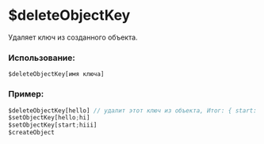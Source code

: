 # $deleteObjectKey
Удаляет ключ из созданного объекта.

### Использование:
```
$deleteObjectKey[имя ключа]
```

### Пример:
```js
$deleteObjectKey[hello] // удалит этот ключ из объекта, Итог: { start: 'hiii' }
$setObjectKey[hello;hi]
$setObjectKey[start;hiii]
$createObject
```
